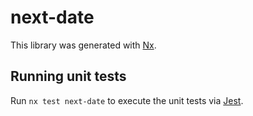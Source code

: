 # next-date

This library was generated with [Nx](https://nx.dev).

## Running unit tests

Run `nx test next-date` to execute the unit tests via [Jest](https://jestjs.io).

